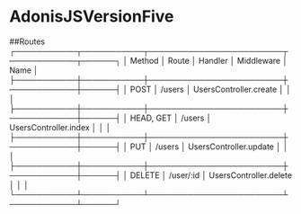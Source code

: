 # AdonisJSVersionFive
##Routes
┌───────────┬───────────┬────────────────────────┬────────────┬──────┐
│ Method    │ Route     │ Handler                │ Middleware │ Name │
├───────────┼───────────┼────────────────────────┼────────────┼──────┤
│ POST      │ /users    │ UsersController.create │            │      │
├───────────┼───────────┼────────────────────────┼────────────┼──────┤
│ HEAD, GET │ /users    │ UsersController.index  │            │      │
├───────────┼───────────┼────────────────────────┼────────────┼──────┤
│ PUT       │ /users    │ UsersController.update │            │      │
├───────────┼───────────┼────────────────────────┼────────────┼──────┤
│ DELETE    │ /user/:id │ UsersController.delete │            │      │
└───────────┴───────────┴────────────────────────┴────────────┴──────┘
